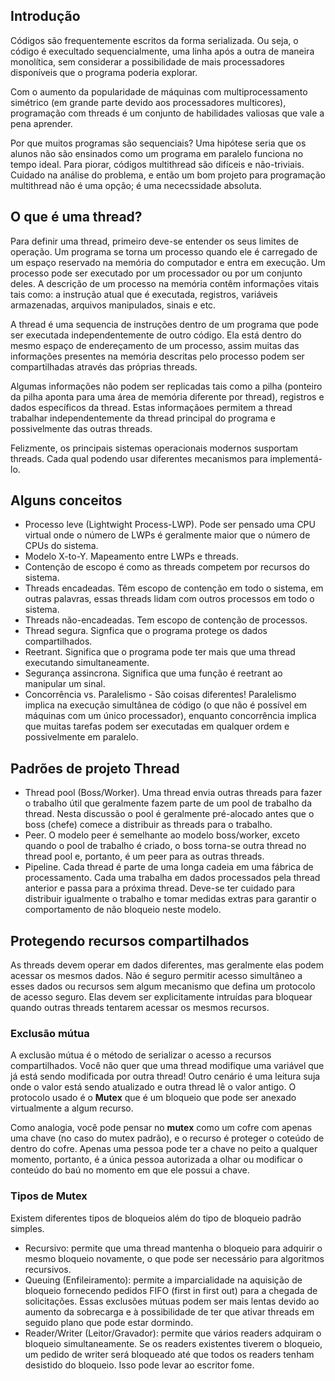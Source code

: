 ## Introdução
Códigos são frequentemente escritos da forma serializada. Ou seja, o código é execultado sequencialmente, uma linha após a outra de maneira monolítica, sem considerar a possibilidade de mais processadores disponíveis que o programa poderia explorar.

Com o aumento da popularidade de máquinas com multiprocessamento simétrico (em grande parte devido aos processadores multicores), programação com threads é um conjunto de habilidades valiosas que vale a pena aprender.

Por que muitos programas são sequenciais? Uma hipótese seria que os alunos não são ensinados como um programa em paralelo funciona no tempo ideal. Para piorar, códigos multithread são difíceis e não-triviais. Cuidado na análise do problema, e então um bom projeto para programação multithread não é uma opção; é uma nececssidade absoluta.


## O que é uma thread?
Para definir uma thread, primeiro deve-se entender os seus limites de operação. Um programa se torna um processo quando ele é carregado de um espaço reservado na memória do computador e entra em execução. Um processo pode ser executado por um processador ou por um conjunto deles. A descrição de um processo na memória contêm informações vitais tais como: a instrução atual que é executada, registros, variáveis armazenadas, arquivos manipulados, sinais e etc.

A thread é uma sequencia de instruções dentro de um programa que pode ser executada independentemente de outro código. Ela está dentro do mesmo espaço de endereçamento de um processo, assim muitas das informações presentes na memória descritas pelo processo podem ser compartilhadas através das próprias threads. 

Algumas informações não podem ser replicadas tais como a pilha (ponteiro da pilha aponta para uma área de memória diferente por thread), registros e dados específicos da thread. Estas informaçãoes permitem a thread trabalhar independentemente da thread principal do programa e possivelmente das outras threads.

Felizmente, os principais sistemas operacionais modernos susportam threads. Cada qual podendo usar diferentes mecanismos para implementá-lo.

## Alguns conceitos
* Processo leve (Lightwight Process-LWP). Pode ser pensado uma CPU virtual onde o número de LWPs é geralmente maior que o número de CPUs do sistema.
* Modelo X-to-Y. Mapeamento entre LWPs e threads.
* Contenção de escopo é como as threads competem por recursos do sistema.
* Threads encadeadas. Têm escopo de contenção em todo o sistema, em outras palavras, essas threads lidam com outros processos em todo o sistema.
* Threads não-encadeadas. Tem escopo de contenção de processos.
* Thread segura. Signfica que o programa protege os dados compartilhados.
* Reetrant. Significa que o programa pode ter mais que uma thread executando simultaneamente.
* Segurança assincrona. Significa que uma função é reetrant ao manipular um sinal.
* Concorrência vs. Paralelismo - São coisas diferentes! Paralelismo implica na execução simultânea de código (o que não é possível em máquinas com um único processador), enquanto concorrência implica que muitas tarefas podem ser executadas em qualquer ordem e possivelmente em paralelo.


## Padrões de projeto Thread
* Thread pool (Boss/Worker). Uma thread envia outras threads para fazer o trabalho útil que geralmente fazem parte de um pool de trabalho da thread. Nesta discussão o pool é geralmente pré-alocado antes que o boss (chefe) comece a distribuir as threads para o trabalho.
* Peer. O modelo peer é semelhante ao modelo boss/worker, exceto quando o pool de trabalho é criado, o boss torna-se outra thread no thread pool e, portanto, é um peer para as outras threads.
* Pipeline.  Cada thread é parte de uma longa cadeia em uma fábrica de processamento. Cada uma trabalha em dados processados pela thread anterior e passa para a próxima thread. Deve-se ter cuidado para distribuir igualmente o trabalho e tomar medidas extras para garantir o comportamento de não bloqueio neste modelo.

## Protegendo recursos compartilhados
As threads devem operar em dados diferentes, mas geralmente elas podem acessar os mesmos dados. Não é seguro permitir acesso simultâneo a esses dados ou recursos sem algum mecanismo que defina um protocolo de acesso seguro. Elas devem ser explicitamente intruídas para bloquear quando outras threads tentarem acessar os mesmos recursos.
### Exclusão mútua
A exclusão mútua é o método de serializar o acesso a recursos compartilhados. Você não quer que uma thread modifique uma variável que já está sendo modificada por outra thread! Outro cenário é uma leitura suja onde o valor está sendo atualizado e outra thread lê o valor antigo. O protocolo usado é o **Mutex** que é um bloqueio que pode ser anexado virtualmente a algum recurso.

Como analogia, você pode pensar no **mutex** como um cofre com apenas uma chave (no caso do mutex padrão), e o recurso é proteger o coteúdo de dentro do cofre. Apenas uma pessoa pode ter a chave no peito a qualquer momento, portanto, é a única pessoa autorizada a olhar ou modificar o conteúdo do baú no momento em que ele possui a chave.

### Tipos de Mutex
Existem diferentes tipos de bloqueios além do tipo de bloqueio padrão simples.
* Recursivo: permite que uma thread mantenha o bloqueio para adquirir o mesmo bloqueio novamente, o que pode ser necessário para algoritmos recursivos.
* Queuing (Enfileiramento): permite a imparcialidade na aquisição de bloqueio fornecendo pedidos FIFO (first in first out) para a chegada de solicitações. Essas exclusões mútuas podem ser mais lentas devido ao aumento da sobrecarga e à possibilidade de ter que ativar threads em seguido plano que pode estar dormindo.
* Reader/Writer (Leitor/Gravador): permite que vários readers adquiram o bloqueio simultaneamente. Se os readers existentes tiverem o bloqueio, um pedido de writer será bloqueado até que todos os readers tenham desistido do bloqueio. Isso pode levar ao escritor fome.



